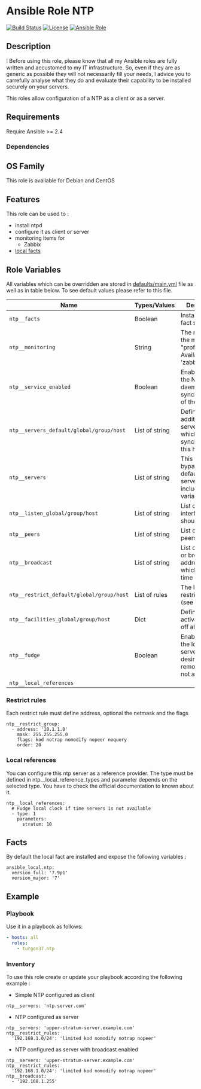 Ansible Role NTP
=========

[![Build Status](https://travis-ci.com/Turgon37/ansible-ntp.svg?branch=master)](https://travis-ci.com/Turgon37/ansible-ntp)
[![License](https://img.shields.io/badge/license-MIT%20License-brightgreen.svg)](https://opensource.org/licenses/MIT)
[![Ansible Role](https://img.shields.io/badge/ansible%20role-Turgon37.ntp-blue.svg)](https://galaxy.ansible.com/Turgon37/ntp/)

## Description

:grey_exclamation: Before using this role, please know that all my Ansible roles are fully written and accustomed to my IT infrastructure. So, even if they are as generic as possible they will not necessarily fill your needs, I advice you to carrefully analyse what they do and evaluate their capability to be installed securely on your servers.

This roles allow configuration of a NTP as a client or as a server.


## Requirements

Require Ansible >= 2.4

### Dependencies

## OS Family

This role is available for Debian and CentOS

## Features

This role can be used to :

  * install ntpd
  * configure it as client or server
  * monitoring items for
    * Zabbix
  * [local facts](#facts)

## Role Variables

All variables which can be overridden are stored in [defaults/main.yml](defaults/main.yml) file as well as in table below. To see default values please refer to this file.

| Name                                      | Types/Values   | Description                                                                             |
| ----------------------------------------- | ---------------|-----------------------------------------------------------------------------------------|
| `ntp__facts`                              | Boolean        | Install the local fact script                                                           |
| `ntp__monitoring`                         | String         | The name of the monitoring "profile" to use. Availables 'zabbix'                        |
| `ntp__service_enabled`                    | Boolean        | Enable of not the NTP daemon synchronisation of the host                                |
| `ntp__servers_default/global/group/host`  | List of string | Define additional NTP server on which to synchronize this host                          |
| `ntp__servers`                            | List of string | This variable bypass the defaults servers included in variables above                   |
| `ntp__listen_global/group/host`           | List of string | List of interfaces NTP should listen on                                                 |
| `ntp__peers`                              | List of string | List of ntp peers hosts                                                                 |
| `ntp__broadcast`                          | List of string | List of multicast or broadcast address to which diffuse time messages                   |
| `ntp__restrict_default/global/group/host` | List of rules  | The list of restricts rules (see below)                                                 |
| `ntp__facilities_global/group/host`       | Dict           | Define activation state off all facilities                                              |
| `ntp__fudge`                              | Boolean        | Enable fudge of the local time if server mode if desired and remote clock not available |
| `ntp__local_references`                   |                |                                                                                         |

### Restrict rules

Each restrict rule must define address, optional the netmask and the flags

```
ntp__restrict_group:
  - address: '10.1.1.0'
    mask: 255.255.255.0
    flags: kod notrap nomodify nopeer noquery
    order: 20
```

### Local references

You can configure this ntp server as a reference provider.
The type must be defined in ntp__local_reference_types and parameter depends on the selected type.
You have to check the official documentation to known about it.

```
ntp__local_references:
  # Fudge local clock if time servers is not available
  - type: 1
    parameters:
      stratum: 10
```


## Facts

By default the local fact are installed and expose the following variables :

```
ansible_local.ntp:
  version_full: '7.9p1'
  version_major: '7'
```

## Example

### Playbook

Use it in a playbook as follows:

```yaml
- hosts: all
  roles:
    - turgon37.ntp
```

### Inventory

To use this role create or update your playbook according the following example :

  * Simple NTP configured as client

```
ntp__servers: 'ntp.server.com'
```

  * NTP configured as server

```
ntp__servers: 'upper-stratum-server.example.com'
ntp__restrict_rules:
  '192.168.1.0/24': 'limited kod nomodify notrap nopeer'
```

  * NTP configured as server with broadcast enabled

```
ntp__servers: 'upper-stratum-server.example.com'
ntp__restrict_rules:
  '192.168.1.0/24': 'limited kod nomodify notrap nopeer'
ntp__broadcast:
  - '192.168.1.255'
```
